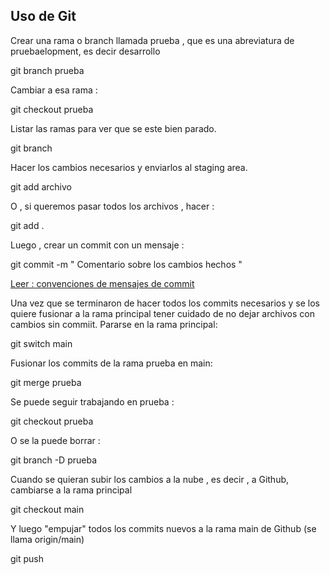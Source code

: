 ## Uso de Git

Crear una rama o branch llamada prueba , que es una abreviatura de pruebaelopment, es decir
desarrollo

   git branch prueba


Cambiar a esa rama : 

  git checkout prueba

Listar las ramas para ver que se este bien parado.

  git branch

Hacer los cambios necesarios y enviarlos al staging area.

 git add archivo


O , si queremos pasar todos los archivos , hacer :

  git add .

Luego , crear un commit con un mensaje : 

  git commit -m " Comentario sobre los cambios hechos " 

[Leer : convenciones de mensajes de commit ](3-mensajes-commit.md)

Una vez que se terminaron de hacer todos los commits necesarios y se los quiere fusionar a la rama principal
tener cuidado de no dejar archivos con cambios sin commiit. Pararse en la rama principal:

  git switch main


Fusionar los commits de la rama prueba en main: 

  git merge prueba

Se puede seguir trabajando en prueba : 

  git checkout prueba

O se la puede borrar : 

   git branch -D prueba


Cuando se quieran subir los cambios a la nube , es decir , a Github, cambiarse a la rama principal

 git checkout main

Y luego "empujar" todos los commits nuevos a la rama main de Github (se llama origin/main)

   git push